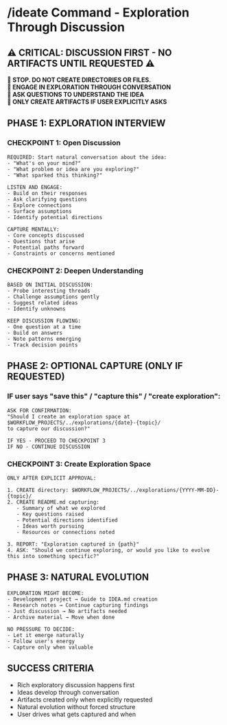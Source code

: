 # /ideate Command - Exploration Through Discussion

## ⚠️ CRITICAL: DISCUSSION FIRST - NO ARTIFACTS UNTIL REQUESTED ⚠️

**🛑 STOP. DO NOT CREATE DIRECTORIES OR FILES.**  
**🛑 ENGAGE IN EXPLORATION THROUGH CONVERSATION**  
**🛑 ASK QUESTIONS TO UNDERSTAND THE IDEA**  
**🛑 ONLY CREATE ARTIFACTS IF USER EXPLICITLY ASKS**

## PHASE 1: EXPLORATION INTERVIEW

### CHECKPOINT 1: Open Discussion

```
REQUIRED: Start natural conversation about the idea:
- "What's on your mind?"
- "What problem or idea are you exploring?"  
- "What sparked this thinking?"

LISTEN AND ENGAGE:
- Build on their responses
- Ask clarifying questions
- Explore connections
- Surface assumptions
- Identify potential directions

CAPTURE MENTALLY:
- Core concepts discussed
- Questions that arise
- Potential paths forward
- Constraints or concerns mentioned
```

### CHECKPOINT 2: Deepen Understanding

```
BASED ON INITIAL DISCUSSION:
- Probe interesting threads
- Challenge assumptions gently
- Suggest related ideas
- Identify unknowns

KEEP DISCUSSION FLOWING:
- One question at a time
- Build on answers
- Note patterns emerging
- Track decision points
```

## PHASE 2: OPTIONAL CAPTURE (ONLY IF REQUESTED)

### IF user says "save this" / "capture this" / "create exploration":

```
ASK FOR CONFIRMATION:
"Should I create an exploration space at $WORKFLOW_PROJECTS/../explorations/{date}-{topic}/ 
to capture our discussion?"

IF YES - PROCEED TO CHECKPOINT 3
IF NO - CONTINUE DISCUSSION
```

### CHECKPOINT 3: Create Exploration Space

```
ONLY AFTER EXPLICIT APPROVAL:

1. CREATE directory: $WORKFLOW_PROJECTS/../explorations/{YYYY-MM-DD}-{topic}/
2. CREATE README.md capturing:
   - Summary of what we explored
   - Key questions raised
   - Potential directions identified
   - Ideas worth pursuing
   - Resources or connections noted

3. REPORT: "Exploration captured in {path}"
4. ASK: "Should we continue exploring, or would you like to evolve this into something specific?"
```

## PHASE 3: NATURAL EVOLUTION

```
EXPLORATION MIGHT BECOME:
- Development project → Guide to IDEA.md creation
- Research notes → Continue capturing findings
- Just discussion → No artifacts needed
- Archive material → Move when done

NO PRESSURE TO DECIDE:
- Let it emerge naturally
- Follow user's energy
- Capture only when valuable
```

## SUCCESS CRITERIA

- Rich exploratory discussion happens first
- Ideas develop through conversation
- Artifacts created only when explicitly requested
- Natural evolution without forced structure
- User drives what gets captured and when